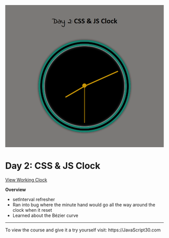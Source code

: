 ![clock_screenshot.jpg](https://github.com/Alma-Sanchez/JavaScript30/blob/master/02%20-%20JS%20and%20CSS%20Clock/images/clock_image.jpg)

Day 2: CSS & JS Clock
=========

[View Working Clock](https://alma-sanchez.github.io/JavaScript30/02%20-%20JS%20and%20CSS%20Clock/)

__Overview__
  - setInterval refresher   
  - Ran into bug where the minute hand would go all the way around the clock when it reset
  - Learned about the Bézier curve


<hr />
To view the course and give it a try yourself visit: https://JavaScript30.com
